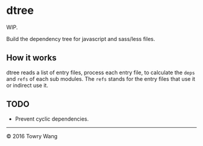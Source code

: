 # dtree

WIP.

Build the dependency tree for javascript and sass/less files.

## How it works

dtree reads a list of entry files, process each entry file, to calculate
the `deps` and `refs` of each sub modules. The `refs` stands for the 
entry files that use it or indirect use it.

## TODO

* Prevent cyclic dependencies.

---
&copy; 2016 Towry Wang

